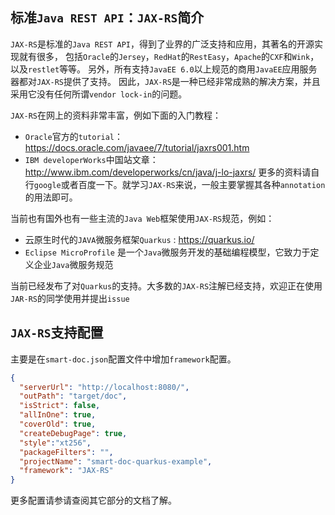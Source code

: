 
## 标准`Java REST API`：`JAX-RS`简介
`JAX-RS`是标准的`Java REST API`，得到了业界的广泛支持和应用，其著名的开源实现就有很多，
包括`Oracle`的`Jersey`，`RedHat`的`RestEasy`，`Apache`的`CXF`和`Wink`，以及`restlet`等等。
另外，所有支持`JavaEE 6.0`以上规范的商用`JavaEE`应用服务器都对`JAX-RS`提供了支持。
因此，`JAX-RS`是一种已经非常成熟的解决方案，并且采用它没有任何所谓`vendor lock-in`的问题。

`JAX-RS`在网上的资料非常丰富，例如下面的入门教程：

- `Oracle`官方的`tutorial`：https://docs.oracle.com/javaee/7/tutorial/jaxrs001.htm
- `IBM developerWorks`中国站文章：http://www.ibm.com/developerworks/cn/java/j-lo-jaxrs/
更多的资料请自行`google`或者百度一下。就学习`JAX-RS`来说，一般主要掌握其各种`annotation`的用法即可。

当前也有国外也有一些主流的`Java Web`框架使用`JAX-RS`规范，例如：
- 云原生时代的`JAVA`微服务框架`Quarkus` : https://quarkus.io/
- `Eclipse MicroProfile` 是一个`Java`微服务开发的基础编程模型，它致力于定义企业`Java`微服务规范

当前已经发布了对`Quarkus`的支持。大多数的`JAX-RS`注解已经支持，欢迎正在使用`JAR-RS`的同学使用并提出`issue`
## `JAX-RS`支持配置
主要是在`smart-doc.json`配置文件中增加`framework`配置。
```json
{
  "serverUrl": "http://localhost:8080/",
  "outPath": "target/doc",
  "isStrict": false,
  "allInOne": true,
  "coverOld": true,
  "createDebugPage": true,
  "style":"xt256",
  "packageFilters": "",
  "projectName": "smart-doc-quarkus-example",
  "framework": "JAX-RS"
}
```
更多配置请参请查阅其它部分的文档了解。